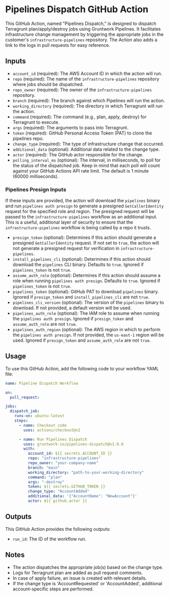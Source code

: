 # Pipelines Dispatch GitHub Action

This GitHub Action, named "Pipelines Dispatch," is designed to dispatch Terragrunt plan/apply/destroy jobs using Gruntwork Pipelines. It facilitates infrastructure change management by triggering the appropriate jobs in the customer's `infrastructure-pipelines` repository. The Action also adds a link to the logs in pull requests for easy reference.

## Inputs

- `account_id` (required): The AWS Account ID in which the action will run.
- `repo` (required): The name of the `infrastructure-pipelines` repository where jobs should be dispatched.
- `repo_owner` (required): The owner of the `infrastructure-pipelines` repository.
- `branch` (required): The branch against which Pipelines will run the action.
- `working_directory` (required): The directory in which Terragrunt will run the action.
- `command` (required): The command (e.g., plan, apply, destroy) for Terragrunt to execute.
- `args` (required): The arguments to pass into Terragrunt.
- `token` (required): GitHub Personal Access Token (PAT) to clone the pipelines repo.
- `change_type` (required): The type of infrastructure change that occurred.
- `additional_data` (optional): Additional data related to the change type.
- `actor` (required): The GitHub actor responsible for the change.
- `polling_interval_ms` (optional): The interval, in milliseconds, to poll for the status of the dispatched job. Keep in mind that each poll will count against your GitHub Actions API rate limit. The default is 1 minute (60000 milliseconds).

### Pipelines Presign Inputs

If these inputs are provided, the action will download the `pipelines` binary and run `pipelines auth presign` to generate a presigned `GetCallerIdentity` request for the specified role and region. The presigned request will be passed to the `infrastructure-pipelines` workflow as an additional input. This is a useful, additional layer of security to ensure that the `infrastructure-pipelines` workflow is being called by a repo it trusts.

- `presign_token` (optional): Determines if this action should generate a presigned `GetCallerIdentity` request. If not set to `true`, the action will not generate a presigned request for verification in `infrastructure-pipelines`.
- `install_pipelines_cli` (optional): Determines if this action should download the `pipelines` CLI binary. Defaults to `true`. Ignored if `pipelines_token` is not `true`.
- `assume_auth_role` (optional): Determines if this action should assume a role when running `pipelines auth presign`. Defaults to `true`. Ignored if `pipelines_token` is not `true`.
- `pipelines_token` (optional): GitHub PAT to download `pipelines` binary. Ignored if `presign_token` and `install_pipelines_cli` are not `true`.
- `pipelines_cli_version` (optional): The version of the `pipelines` binary to download. If not provided, a default version will be used.
- `pipelines_auth_role` (optional): The IAM role to assume when running the `pipelines auth presign`. Ignored if `presign_token` and `assume_auth_role` are not `true`.
- `pipelines_auth_region` (optional): The AWS region in which to perform the `pipelines auth presign`. If not provided, the `us-east-1` region will be used. Ignored if `presign_token` and `assume_auth_role` are not `true`.

## Usage

To use this GitHub Action, add the following code to your workflow YAML file:

```yaml
name: Pipeline Dispatch Workflow

on:
  pull_request:

jobs:
  dispatch_job:
    runs-on: ubuntu-latest
    steps:
      - name: Checkout code
        uses: actions/checkout@v2

      - name: Run Pipelines Dispatch
        uses: gruntwork-io/pipelines-dispatch@v1.0.0
        with:
          account_id: ${{ secrets.ACCOUNT_ID }}
          repo: "infrastructure-pipelines"
          repo_owner: "your-company-name"
          branch: "main"
          working_directory: "path-to-your-working-directory"
          command: "plan"
          args: "-destroy"
          token: ${{ secrets.GITHUB_TOKEN }}
          change_type: "AccountAdded"
          additional_data: '{"AccountName": "NewAccount"}'
          actor: ${{ github.actor }}
```

## Outputs

This GitHub Action provides the following outputs:

- `run_id`: The ID of the workflow run.

## Notes

- The action dispatches the appropriate job(s) based on the change type.
- Logs for Terragrunt plan are added as pull request comments.
- In case of apply failure, an issue is created with relevant details.
- If the change type is 'AccountRequested' or 'AccountAdded', additional account-specific steps are performed.
